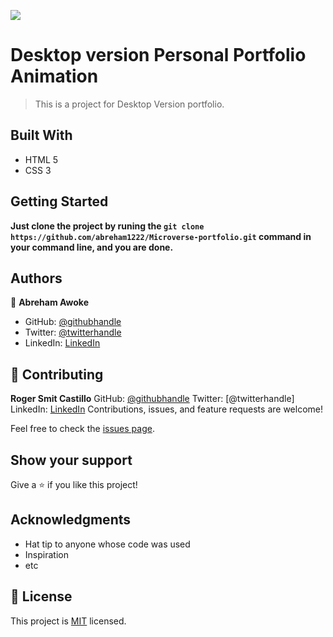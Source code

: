 ![](https://img.shields.io/badge/Microverse-blueviolet)

# Desktop version Personal Portfolio Animation

> This is a project for Desktop Version portfolio.


## Built With

- HTML 5
- CSS 3


## Getting Started

**Just clone the project by runing the `git clone https://github.com/abreham1222/Microverse-portfolio.git` command in your command line, and you are done.**


## Authors

👤 **Abreham Awoke**

- GitHub: [@githubhandle](https://github.com/abreham1222)
- Twitter: [@twitterhandle](https://twitter.com/Abreham1222)
- LinkedIn: [LinkedIn](https://linkedin.com/in/abreham1222)

## 🤝 Contributing

 **Roger Smit Castillo**
GitHub: [@githubhandle](https://github.com/latinogan)
Twitter: [@twitterhandle]
LinkedIn: [LinkedIn](https://linkedin.com/in/oger-smith-a35738179)
Contributions, issues, and feature requests are welcome!

Feel free to check the [issues page](../../issues/).

## Show your support

Give a ⭐️ if you like this project!

## Acknowledgments

- Hat tip to anyone whose code was used
- Inspiration
- etc

## 📝 License

This project is [MIT](./MIT.md) licensed.